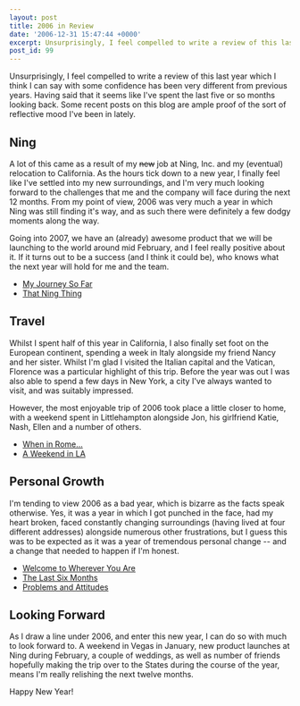 ```yaml
---
layout: post
title: 2006 in Review
date: '2006-12-31 15:47:44 +0000'
excerpt: Unsurprisingly, I feel compelled to write a review of this last year which I think I can say with some confidence has been very different from previous years.
post_id: 99
---
```

Unsurprisingly, I feel compelled to write a review of this last year which I think I can say with some confidence has been very different from previous years. Having said that it seems like I've spent the last five or so months looking back. Some recent posts on this blog are ample proof of the sort of reflective mood I've been in lately.

## Ning
A lot of this came as a result of my <del>new</del> job at Ning, Inc. and my (eventual) relocation to California. As the hours tick down to a new year, I finally feel like I've settled into my new surroundings, and I'm very much looking forward to the challenges that me and the company will face during the next 12 months. From my point of view, 2006 was very much a year in which Ning was still finding it's way, and as such there were definitely a few dodgy moments along the way.

Going into 2007, we have an (already) awesome product that we will be launching to the world around mid February, and I feel really positive about it. If it turns out to be a success (and I think it could be), who knows what the next year will hold for me and the team.

* [My Journey So Far](/2006/01/the_journey_so_far/)
* [That Ning Thing](/2006/02/that_ning_thing/)

## Travel
Whilst I spent half of this year in California, I also finally set foot on the European continent, spending a week in Italy alongside my friend Nancy and her sister.  Whilst I'm glad I visited the Italian capital and the Vatican, Florence was a particular highlight of this trip. Before the year was out I was also able to spend a few days in New York, a city I've always wanted to visit, and was suitably impressed.

However, the most enjoyable trip of 2006 took place a little closer to home, with a weekend spent in Littlehampton alongside Jon, his girlfriend Katie, Nash, Ellen and a number of others.

* [When in Rome...](/2006/07/when_in_rome/)
* [A Weekend in LA](/2006/08/a_weekend_in_la/)

## Personal Growth
I'm tending to view 2006 as a bad year, which is bizarre as the facts speak otherwise. Yes, it was a year in which I got punched in the face, had my heart broken, faced constantly changing surroundings (having lived at four different addresses) alongside numerous other frustrations, but I guess this was to be expected as it was a year of tremendous personal change -- and a change that needed to happen if I'm honest.

* [Welcome to Wherever You Are](/2006/08/welcome_to_wherever_you_are/)
* [The Last Six Months](/2006/09/the_last_six_months/)
* [Problems and Attitudes](/2006/11/problems_and_attitudes/)

## Looking Forward
As I draw a line under 2006, and enter this new year, I can do so with much to look forward to. A weekend in Vegas in January, new product launches at Ning during February, a couple of weddings, as well as number of friends hopefully making the trip over to the States during the course of the year, means I'm really relishing the next twelve months.

Happy New Year!